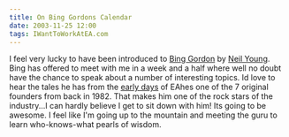 ```yaml
---
title: On Bing Gordons Calendar
date: 2003-11-25 12:00
tags: IWantToWorkAtEA.com
---
```

I feel very lucky to have been introduced to [Bing Gordon][1] by [Neil Young][2]. Bing has offered to meet with me in a week and a half where well no doubt have the chance to speak about a number of interesting topics. Id love to hear the tales he has from the [early days][3] of EAhes one of the 7 original founders from back in 1982. That makes him one of the rock stars of the industry...I can hardly believe I get to sit down with him! Its going to be awesome. I feel like I'm going up to the mountain and meeting the guru to learn who-knows-what pearls of wisdom.

 [1]: http://www.mobygames.com/developer/sheet/view/developerId,11/
 [2]: /sit-down-with-neil-young.html
 [3]: /the-ea-way.html

